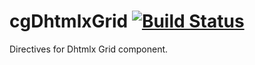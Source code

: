 cgDhtmlxGrid  [![Build Status](https://travis-ci.org/ravitez/cgDhtmlxGrid.png?branch=master)](https://travis-ci.org/ravitez/cgDhtmlxGrid)
============

Directives for Dhtmlx Grid component.
